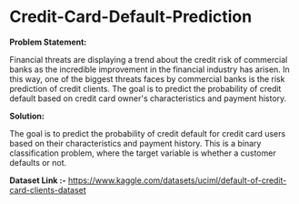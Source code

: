 # **Credit-Card-Default-Prediction**


**Problem Statement:**

Financial threats are displaying a trend about the credit risk of commercial banks as the
incredible improvement in the financial industry has arisen. In this way, one of the
biggest threats faces by commercial banks is the risk prediction of credit clients. The
goal is to predict the probability of credit default based on credit card owner's
characteristics and payment history.

**Solution:**

The goal is to predict the probability of credit default for credit card users based on their characteristics and payment history. This is a binary classification problem, where the target variable is whether a customer defaults or not.


**Dataset Link :-** https://www.kaggle.com/datasets/uciml/default-of-credit-card-clients-dataset